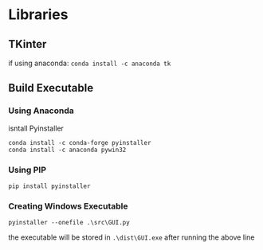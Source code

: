 # Libraries

## TKinter

if using anaconda:
```conda install -c anaconda tk```

## Build Executable

### Using Anaconda

isntall Pyinstaller 
```
conda install -c conda-forge pyinstaller
conda install -c anaconda pywin32
```

### Using PIP

```
pip install pyinstaller
```

### Creating Windows Executable

```
pyinstaller --onefile .\src\GUI.py
```

the executable will be stored in ```.\dist\GUI.exe``` after running the above line